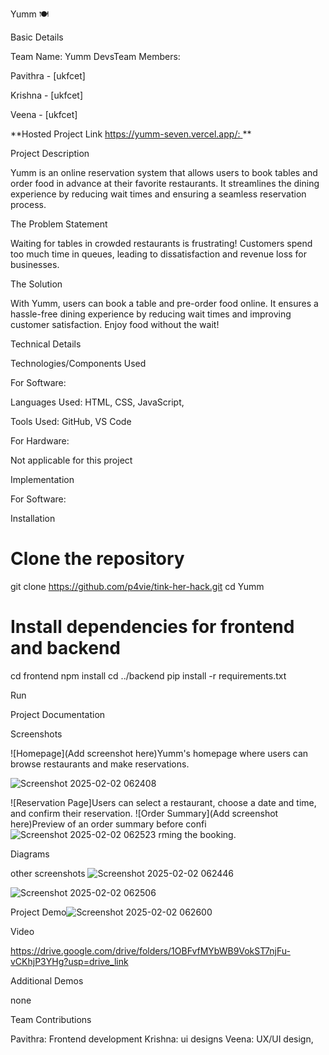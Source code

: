 Yumm 🍽️

Basic Details

Team Name: Yumm DevsTeam Members:

Pavithra - [ukfcet]

Krishna - [ukfcet]

Veena - [ukfcet]

**Hosted Project Link https://yumm-seven.vercel.app/: **

Project Description

Yumm is an online reservation system that allows users to book tables and order food in advance at their favorite restaurants. It streamlines the dining experience by reducing wait times and ensuring a seamless reservation process.

The Problem Statement

Waiting for tables in crowded restaurants is frustrating! Customers spend too much time in queues, leading to dissatisfaction and revenue loss for businesses.

The Solution

With Yumm, users can book a table and pre-order food online. It ensures a hassle-free dining experience by reducing wait times and improving customer satisfaction. Enjoy food without the wait!

Technical Details

Technologies/Components Used

For Software:

Languages Used: HTML, CSS, JavaScript, 

Tools Used: GitHub, VS Code

For Hardware:

Not applicable for this project

Implementation

For Software:

Installation

# Clone the repository
git clone https://github.com/p4vie/tink-her-hack.git
cd Yumm

# Install dependencies for frontend and backend
cd frontend
npm install
cd ../backend
pip install -r requirements.txt

Run


Project Documentation

Screenshots

![Homepage](Add screenshot here)Yumm's homepage where users can browse restaurants and make reservations.


![Screenshot 2025-02-02 062408](https://github.com/user-attachments/assets/333ca321-6592-4929-a653-bfd46a781c61)




![Reservation Page]Users can select a restaurant, choose a date and time, and confirm their reservation.
![Order Summary](Add screenshot here)Preview of an order summary before confi![Screenshot 2025-02-02 062523](https://github.com/user-attachments/assets/e23b8932-05a2-47b6-85c5-c5b996769b90)
rming the booking.

Diagrams

other screenshots
![Screenshot 2025-02-02 062446](https://github.com/user-attachments/assets/056ae6b8-60cc-4ef4-888a-b4b1b0969228)

![Screenshot 2025-02-02 062506](https://github.com/user-attachments/assets/a2dbbbad-29fb-49f2-964c-89105186519b)

Project Demo![Screenshot 2025-02-02 062600](https://github.com/user-attachments/assets/cd07b4d2-a2d6-4d9f-82c6-702f079c8802)


Video

https://drive.google.com/drive/folders/1OBFvfMYbWB9VokST7njFu-vCKhjP3YHg?usp=drive_link

Additional Demos

none

Team Contributions

Pavithra: Frontend development
Krishna: ui designs
Veena: UX/UI design, 
